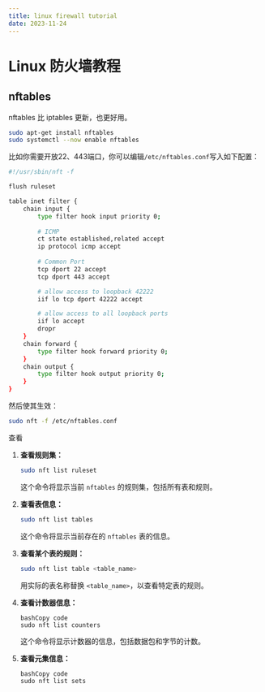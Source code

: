 ```yaml
---
title: linux firewall tutorial
date: 2023-11-24
---
```


# Linux 防火墙教程

## nftables

nftables 比 iptables 更新，也更好用。

```sh
sudo apt-get install nftables
sudo systemctl --now enable nftables
```

比如你需要开放22、443端口，你可以编辑`/etc/nftables.conf`写入如下配置：

```sh
#!/usr/sbin/nft -f

flush ruleset

table inet filter {
	chain input {
		type filter hook input priority 0;
		
		# ICMP
		ct state established,related accept
		ip protocol icmp accept
		
		# Common Port
		tcp dport 22 accept
		tcp dport 443 accept

		# allow access to loopback 42222
		iif lo tcp dport 42222 accept

		# allow access to all loopback ports
		iif lo accept
		dropr
	}
	chain forward {
		type filter hook forward priority 0;
	}
    chain output {
		type filter hook output priority 0;
    }
}
```

然后使其生效：

```sh
sudo nft -f /etc/nftables.conf
```

查看

1. **查看规则集：**

   ```sh
   sudo nft list ruleset
   ```

   这个命令将显示当前 `nftables` 的规则集，包括所有表和规则。

2. **查看表信息：**

   ```sh
   sudo nft list tables
   ```

   这个命令将显示当前存在的 `nftables` 表的信息。

3. **查看某个表的规则：**

   ```sh
   sudo nft list table <table_name>
   ```

   用实际的表名称替换 `<table_name>`，以查看特定表的规则。

4. **查看计数器信息：**

   ```
   bashCopy code
   sudo nft list counters
   ```

   这个命令将显示计数器的信息，包括数据包和字节的计数。

5. **查看元集信息：**

   ```
   bashCopy code
   sudo nft list sets
   ```